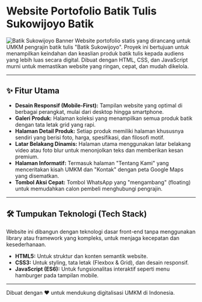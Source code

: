 # Website Portofolio Batik Tulis Sukowijoyo  Batik

![Batik Sukowijoyo Banner](https://i.imgur.com/your-banner-image.jpg) Website portofolio statis yang dirancang untuk UMKM pengrajin batik tulis "Batik Sukowijoyo". Proyek ini bertujuan untuk menampilkan keindahan dan keaslian produk batik tulis kepada audiens yang lebih luas secara digital. Dibuat dengan HTML, CSS, dan JavaScript murni untuk memastikan website yang ringan, cepat, dan mudah dikelola.

---

## ✨ Fitur Utama

- **Desain Responsif (Mobile-First):** Tampilan website yang optimal di berbagai perangkat, mulai dari desktop hingga smartphone.
- **Galeri Produk:** Halaman koleksi yang menampilkan semua produk batik dengan tata letak grid yang rapi.
- **Halaman Detail Produk:** Setiap produk memiliki halaman khususnya sendiri yang berisi foto, harga, spesifikasi, dan filosofi motif.
- **Latar Belakang Dinamis:** Halaman utama menggunakan latar belakang video atau foto blur untuk menonjolkan teks dan memberikan kesan premium.
- **Halaman Informatif:** Termasuk halaman "Tentang Kami" yang menceritakan kisah UMKM dan "Kontak" dengan peta Google Maps yang disematkan.
- **Tombol Aksi Cepat:** Tombol WhatsApp yang "mengambang" (floating) untuk memudahkan calon pembeli menghubungi pengrajin.

---

## 🛠️ Tumpukan Teknologi (Tech Stack)

Website ini dibangun dengan teknologi dasar front-end tanpa menggunakan library atau framework yang kompleks, untuk menjaga kecepatan dan kesederhanaan.

- **HTML5:** Untuk struktur dan konten semantik website.
- **CSS3:** Untuk styling, tata letak (Flexbox & Grid), dan desain responsif.
- **JavaScript (ES6):** Untuk fungsionalitas interaktif seperti menu hamburger pada tampilan mobile.

---

Dibuat dengan ❤️ untuk mendukung digitalisasi UMKM di Indonesia.
